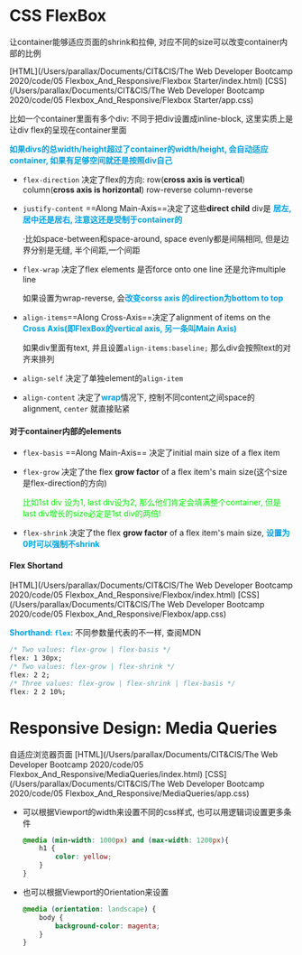 # CSS FlexBox

让container能够适应页面的shrink和拉伸, 对应不同的size可以改变container内部的比例

[HTML](/Users/parallax/Documents/CIT&CIS/The Web Developer Bootcamp 2020/code/05 Flexbox_And_Responsive/Flexbox Starter/index.html) [CSS](/Users/parallax/Documents/CIT&CIS/The Web Developer Bootcamp 2020/code/05 Flexbox_And_Responsive/Flexbox Starter/app.css)

比如一个container里面有多个div: 不同于把div设置成inline-block, 这里实质上是让div flex的呈现在container里面

<font color = grape>**如果divs的总width/height超过了container的width/height, 会自动适应container, 如果有足够空间就还是按照div自己**</font>

+ `flex-direction` 决定了flex的方向: row(**cross axis is vertical**)  column(**cross axis is horizontal**) row-reverse column-reverse

+ `justify-content`  ==Along Main-Axis==决定了这些**direct child** div是 <font color = grape>**居左,居中还是居右, 注意这还是受制于container的**</font>

  ·比如space-between和space-around, space evenly都是间隔相同, 但是边界分别是无缝, 半个间距,一个间距

+ `flex-wrap`  决定了flex elements 是否force onto one line 还是允许multiple line

  如果设置为wrap-reverse, 会<font color = grape>**改变corss axis 的direction为bottom to top**</font>

+ `align-items`==Along Cross-Axis==决定了alignment of items on the <font color = grape>**Cross Axis(即FlexBox的vertical axis, 另一条叫Main Axis)**</font> 

  如果div里面有text, 并且设置`align-items:baseline;` 那么div会按照text的对齐来排列

+ `align-self` 决定了单独element的`align-item`

+ `align-content` 决定了<font color = grape>**wrap**</font>情况下, 控制不同content之间space的alignment, `center` 就直接贴紧



#### 对于container内部的elements

+ `flex-basis` ==Along Main-Axis== 决定了initial main size of a flex item

+ `flex-grow` 决定了the flex **grow factor** of a flex item's main size(这个size是flex-direction的方向)

  <font color = gree>比如1st div 设为1, last div设为2, 那么他们肯定会填满整个container, 但是last div增长的size必定是1st div的两倍!</font>

+ `flex-shrink` 决定了the flex **grow factor** of a flex item's main size, <font color = grape>**设置为0时可以强制不shrink**</font>

#### Flex Shortand

[HTML](/Users/parallax/Documents/CIT&CIS/The Web Developer Bootcamp 2020/code/05 Flexbox_And_Responsive/Flexbox/index.html) [CSS](/Users/parallax/Documents/CIT&CIS/The Web Developer Bootcamp 2020/code/05 Flexbox_And_Responsive/Flexbox/app.css)

<font color = grape>**Shorthand: `flex`**</font>: 不同参数量代表的不一样, 查阅MDN

```css
/* Two values: flex-grow | flex-basis */
flex: 1 30px;
/* Two values: flex-grow | flex-shrink */
flex: 2 2;
/* Three values: flex-grow | flex-shrink | flex-basis */
flex: 2 2 10%;
```



# Responsive Design: Media Queries

自适应浏览器页面 [HTML](/Users/parallax/Documents/CIT&CIS/The Web Developer Bootcamp 2020/code/05 Flexbox_And_Responsive/MediaQueries/index.html)   [CSS](/Users/parallax/Documents/CIT&CIS/The Web Developer Bootcamp 2020/code/05 Flexbox_And_Responsive/MediaQueries/app.css)

+ 可以根据Viewport的width来设置不同的css样式, 也可以用逻辑词设置更多条件

  ```css
  @media (min-width: 1000px) and (max-width: 1200px){
      h1 {
          color: yellow; 
      }
  }
  ```

+ 也可以根据Viewport的Orientation来设置

  ```css
  @media (orientation: landscape) {
      body {
          background-color: magenta;
      }
  }
  ```

  







